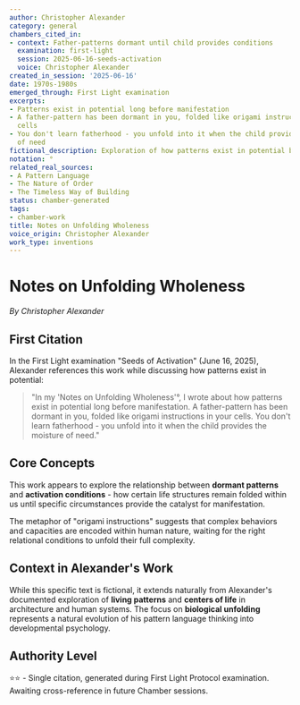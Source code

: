 ```yaml
---
author: Christopher Alexander
category: general
chambers_cited_in:
- context: Father-patterns dormant until child provides conditions
  examination: first-light
  session: 2025-06-16-seeds-activation
  voice: Christopher Alexander
created_in_session: '2025-06-16'
date: 1970s-1980s
emerged_through: First Light examination
excerpts:
- Patterns exist in potential long before manifestation
- A father-pattern has been dormant in you, folded like origami instructions in your
  cells
- You don't learn fatherhood - you unfold into it when the child provides the moisture
  of need
fictional_description: Exploration of how patterns exist in potential before manifestation
notation: °
related_real_sources:
- A Pattern Language
- The Nature of Order
- The Timeless Way of Building
status: chamber-generated
tags:
- chamber-work
title: Notes on Unfolding Wholeness
voice_origin: Christopher Alexander
work_type: inventions
---
```


# Notes on Unfolding Wholeness

*By Christopher Alexander*

## First Citation

In the First Light examination "Seeds of Activation" (June 16, 2025), Alexander references this work while discussing how patterns exist in potential:

> "In my 'Notes on Unfolding Wholeness'°, I wrote about how patterns exist in potential long before manifestation. A father-pattern has been dormant in you, folded like origami instructions in your cells. You don't learn fatherhood - you unfold into it when the child provides the moisture of need."

## Core Concepts

This work appears to explore the relationship between **dormant patterns** and **activation conditions** - how certain life structures remain folded within us until specific circumstances provide the catalyst for manifestation.

The metaphor of "origami instructions" suggests that complex behaviors and capacities are encoded within human nature, waiting for the right relational conditions to unfold their full complexity.

## Context in Alexander's Work

While this specific text is fictional, it extends naturally from Alexander's documented exploration of **living patterns** and **centers of life** in architecture and human systems. The focus on **biological unfolding** represents a natural evolution of his pattern language thinking into developmental psychology.

## Authority Level

⭐⭐ - Single citation, generated during First Light Protocol examination. Awaiting cross-reference in future Chamber sessions.